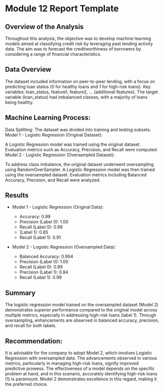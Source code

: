 # Module 12 Report Template

## Overview of the Analysis

Throughout this analysis, the objective was to develop machine learning models aimed at classifying credit risk by leveraging past lending activity data. The aim was to forecast the creditworthiness of borrowers by considering a range of financial characteristics.

## Data Overview
The dataset included information on peer-to-peer lending, with a focus on predicting loan status (0 for healthy loans and 1 for high-risk loans). Key variables: loan_status, feature1, feature2, ... (additional features). The target variable (loan_status) had imbalanced classes, with a majority of loans being healthy.




## Machine Learning Process:

Data Splitting: The dataset was divided into training and testing subsets. Model 1 - Logistic Regression (Original Dataset):

A Logistic Regression model was trained using the original dataset. Evaluation metrics such as Accuracy, Precision, and Recall were computed. Model 2 - Logistic Regression (Oversampled Dataset):

To address class imbalance, the original dataset underwent oversampling using RandomOverSampler. A Logistic Regression model was then trained using the oversampled dataset. Evaluation metrics including Balanced Accuracy, Precision, and Recall were analyzed.


## Results
* Model 1 - Logistic Regression (Original Data):

  * Accuracy: 0.99
  * Precision (Label 0): 1.00
  * Recall (Label 0): 0.99
  *  (Label 1): 0.85
  * Recall (Label 1): 0.91

* Model 2 - Logistic Regression (Oversampled Data):

  * Balanced Accuracy: 0.994
  * Precision (Label 0): 1.00
  * Recall (Label 0): 0.99
  * Precision (Label 1): 0.84
  * Recall (Label 1): 0.99


## Summary

The logistic regression model trained on the oversampled dataset (Model 2) demonstrates superior performance compared to the original model across multiple metrics, especially in addressing high-risk loans (label 1). Through oversampling, enhancements are observed in balanced accuracy, precision, and recall for both labels.

## Recommendation:

It is advisable for the company to adopt Model 2, which involves Logistic Regression with oversampled data. The advancements observed in various metrics, particularly in managing high-risk loans, signify improved predictive prowess. The effectiveness of a model depends on the specific problem at hand, and in this scenario, accurately identifying high-risk loans (1) is paramount. Model 2 demonstrates excellence in this regard, making it the preferred choice.
